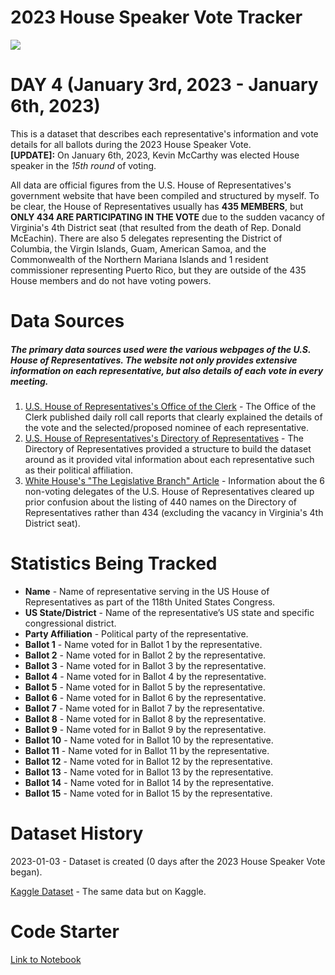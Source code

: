 # 2023 House Speaker Vote Tracker

![](https://www.googleapis.com/download/storage/v1/b/kaggle-user-content/o/inbox%2F12064410%2F0d2cf839e352f54fab12217e5f6ea9d6%2Fhouse%20speaker%20flag%20logo.png?generation=1672819425185054&alt=media)

# DAY 4 (January 3rd, 2023 - January 6th, 2023)
This is a dataset that describes each representative's information and vote details for all ballots during the 2023 House Speaker Vote. <br> **[UPDATE]:** On January 6th, 2023, Kevin McCarthy was elected House speaker in the *15th round* of voting.

All data are official figures from the U.S. House of Representatives's government website that have been compiled and structured by myself. To be clear, the House of Representatives usually has **435 MEMBERS**, but **ONLY 434 ARE PARTICIPATING IN THE VOTE** due to the sudden vacancy of Virginia's 4th District seat (that resulted from the death of Rep. Donald McEachin). There are also 5 delegates representing the District of Columbia, the Virgin Islands, Guam, American Samoa, and the Commonwealth of the Northern Mariana Islands and 1 resident commissioner representing Puerto Rico, but they are outside of the 435 House members and do not have voting powers.

# Data Sources
##### The primary data sources used were the various webpages of the U.S. House of Representatives. The website not only provides extensive information on each representative, but also details of each vote in every meeting.

1. [U.S. House of Representatives's Office of the Clerk](https://clerk.house.gov/) - The Office of the Clerk published daily roll call reports that clearly explained the details of the vote and the selected/proposed nominee of each representative.
2. [U.S. House of Representatives's Directory of Representatives](https://www.house.gov/representatives) - The Directory of Representatives provided a structure to build the dataset around as it provided vital information about each representative such as their political affiliation. 
3. [White House's "The Legislative Branch" Article](https://www.whitehouse.gov/about-the-white-house/our-government/the-legislative-branch/) - Information about the 6 non-voting delegates of the U.S. House of Representatives cleared up prior confusion about the listing of 440 names on the Directory of Representatives rather than 434 (excluding the vacancy in Virginia's 4th District seat).

# Statistics Being Tracked
- **Name** - Name of representative serving in the US House of Representatives as part of the 118th United States Congress.
- **US State/District** - Name of the representative’s US state and specific congressional district.
- **Party Affiliation** - Political party of the representative.
- **Ballot 1** - Name voted for in Ballot 1 by the representative.
- **Ballot 2** - Name voted for in Ballot 2 by the representative.
- **Ballot 3** - Name voted for in Ballot 3 by the representative.
- **Ballot 4** - Name voted for in Ballot 4 by the representative.
- **Ballot 5** - Name voted for in Ballot 5 by the representative.
- **Ballot 6** - Name voted for in Ballot 6 by the representative.
- **Ballot 7** - Name voted for in Ballot 7 by the representative.
- **Ballot 8** - Name voted for in Ballot 8 by the representative.
- **Ballot 9** - Name voted for in Ballot 9 by the representative.
- **Ballot 10** - Name voted for in Ballot 10 by the representative.
- **Ballot 11** - Name voted for in Ballot 11 by the representative.
- **Ballot 12** - Name voted for in Ballot 12 by the representative.
- **Ballot 13** - Name voted for in Ballot 13 by the representative.
- **Ballot 14** - Name voted for in Ballot 14 by the representative.
- **Ballot 15** - Name voted for in Ballot 15 by the representative.

# Dataset History
2023-01-03 - Dataset is created (0 days after the 2023 House Speaker Vote began).

[Kaggle Dataset](https://www.kaggle.com/datasets/justin2028/2023-house-speaker-vote-tracker) - The same data but on Kaggle.

# Code Starter
[Link to Notebook](https://www.kaggle.com/code/justin2028/2023-house-speaker-vote-tracker-code-starter)
